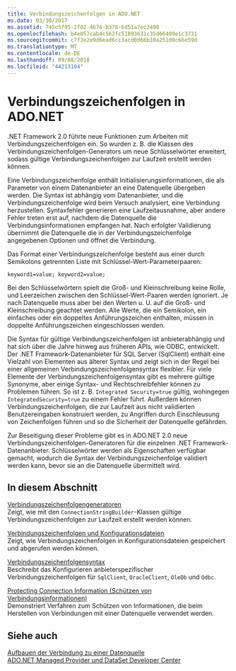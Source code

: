 ```yaml
---
title: Verbindungszeichenfolgen in ADO.NET
ms.date: 03/30/2017
ms.assetid: 745c5f95-2f02-4674-b378-6d51a7ec2490
ms.openlocfilehash: b4e057cab4c562fc51893631c35d66409e1c3731
ms.sourcegitcommit: c7f3e2e9d6ead6cc3acd0d66b10a251d0c66e59d
ms.translationtype: MT
ms.contentlocale: de-DE
ms.lasthandoff: 09/08/2018
ms.locfileid: "44213104"
---
```

# <a name="connection-strings-in-adonet"></a>Verbindungszeichenfolgen in ADO.NET
.NET Framework 2.0 führte neue Funktionen zum Arbeiten mit Verbindungszeichenfolgen ein. So wurden z. B. die Klassen des Verbindungszeichenfolgen-Generators um neue Schlüsselwörter erweitert, sodass gültige Verbindungszeichenfolgen zur Laufzeit erstellt werden können.  
  
 Eine Verbindungszeichenfolge enthält Initialisierungsinformationen, die als Parameter von einem Datenanbieter an eine Datenquelle übergeben werden. Die Syntax ist abhängig vom Datenanbieter, und die Verbindungszeichenfolge wird beim Versuch analysiert, eine Verbindung herzustellen. Syntaxfehler generieren eine Laufzeitausnahme, aber andere Fehler treten erst auf, nachdem die Datenquelle die Verbindungsinformationen empfangen hat. Nach erfolgter Validierung übernimmt die Datenquelle die in der Verbindungszeichenfolge angegebenen Optionen und öffnet die Verbindung.  
  
 Das Format einer Verbindungszeichenfolge besteht aus einer durch Semikolons getrennten Liste mit Schlüssel-Wert-Parameterpaaren:  
  
 `keyword1=value; keyword2=value;`  
  
 Bei den Schlüsselwörtern spielt die Groß- und Kleinschreibung keine Rolle, und Leerzeichen zwischen den Schlüssel-Wert-Paaren werden ignoriert. Je nach Datenquelle muss aber bei den Werten u. U. auf die Groß- und Kleinschreibung geachtet werden. Alle Werte, die ein Semikolon, ein einfaches oder ein doppeltes Anführungszeichen enthalten, müssen in doppelte Anführungszeichen eingeschlossen werden.  
  
 Die Syntax für gültige Verbindungszeichenfolgen ist anbieterabhängig und hat sich über die Jahre hinweg aus früheren APIs, wie ODBC, entwickelt. Der .NET Framework-Datenanbieter für SQL Server (SqlClient) enthält eine Vielzahl von Elementen aus älterer Syntax und zeigt sich in der Regel bei einer allgemeinen Verbindungszeichenfolgensyntax flexibler. Für viele Elemente der Verbindungszeichenfolgensyntax gibt es mehrere gültige Synonyme, aber einige Syntax- und Rechtschreibfehler können zu Problemen führen. So ist z. B. `Integrated Security=true` gültig, wohingegen `IntegratedSecurity=true` zu einem Fehler führt. Außerdem können Verbindungszeichenfolgen, die zur Laufzeit aus nicht validierten Benutzereingaben konstruiert werden, zu Angriffen durch Einschleusung von Zeichenfolgen führen und so die Sicherheit der Datenquelle gefährden.  
  
 Zur Beseitigung dieser Probleme gibt es in ADO.NET 2.0 neue Verbindungszeichenfolgen-Generatoren für die einzelnen .NET Framework-Datenanbieter. Schlüsselwörter werden als Eigenschaften verfügbar gemacht, wodurch die Syntax der Verbindungszeichenfolge validiert werden kann, bevor sie an die Datenquelle übermittelt wird.  
  
## <a name="in-this-section"></a>In diesem Abschnitt  
 [Verbindungszeichenfolgengeneratoren](../../../../docs/framework/data/adonet/connection-string-builders.md)  
 Zeigt, wie mit den `ConnectionStringBuilder`-Klassen gültige Verbindungszeichenfolgen zur Laufzeit erstellt werden können.  
  
 [Verbindungszeichenfolgen und Konfigurationsdateien](../../../../docs/framework/data/adonet/connection-strings-and-configuration-files.md)  
 Zeigt, wie Verbindungszeichenfolgen in Konfigurationsdateien gespeichert und abgerufen werden können.  
  
 [Verbindungszeichenfolgensyntax](../../../../docs/framework/data/adonet/connection-string-syntax.md)  
 Beschreibt das Konfigurieren anbieterspezifischer Verbindungszeichenfolgen für `SqlClient`, `OracleClient`, `OleDb` und `Odbc`.  
  
 [Protecting Connection Information (Schützen von Verbindungsinformationen)](../../../../docs/framework/data/adonet/protecting-connection-information.md)  
 Demonstriert Verfahren zum Schützen von Informationen, die beim Herstellen von Verbindungen mit einer Datenquelle verwendet werden.  
  
## <a name="see-also"></a>Siehe auch  
 [Aufbauen der Verbindung zu einer Datenquelle](/cpp/data/odbc/connecting-to-a-data-source)  
 [ADO.NET Managed Provider und DataSet Developer Center](https://go.microsoft.com/fwlink/?LinkId=217917)
